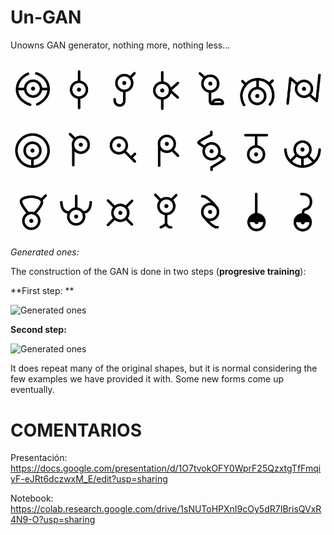 # Un-GAN
Unowns GAN generator, nothing more, nothing less...


![Real ones](./datos_input/los-unown-desbloquean-medallas-en-pokemon-go_fzez.jpg)



_Generated ones:_  

The construction of the GAN is done in two steps (**progresive training**):  

**First step:  **

![Generated ones](dcgan_unos_mejor2_lowres.gif)

**Second step:**  

![Generated ones](recursos/dcgan_unos_progresive_lowres2.gif)

It does repeat many of the original shapes, but it is normal considering the few examples we have provided it with. Some new forms come up eventually.  

# COMENTARIOS 

Presentación:  
https://docs.google.com/presentation/d/1O7tvokOFY0WprF25QzxtgTfFmqiyF-eJRt6dczwxM_E/edit?usp=sharing
  
Notebook:  
https://colab.research.google.com/drive/1sNUToHPXnI9cOy5dR7IBrisQVxR4N9-O?usp=sharing
